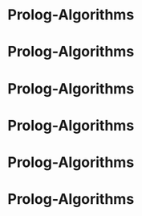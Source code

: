 # Prolog-Algorithms
# Prolog-Algorithms
# Prolog-Algorithms
# Prolog-Algorithms
# Prolog-Algorithms
# Prolog-Algorithms
